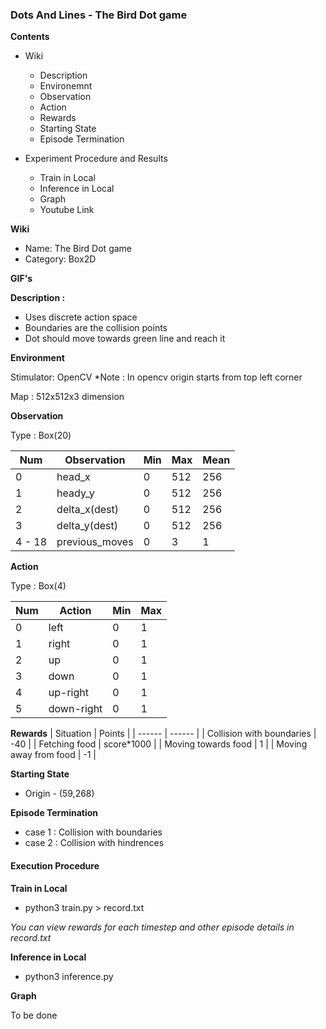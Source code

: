 ### Dots And Lines - The Bird Dot game

**Contents**
 - Wiki
    - Description
    - Environemnt
    - Observation
    - Action
    - Rewards
    - Starting State
    - Episode Termination

 - Experiment Procedure and Results
    - Train in Local
    - Inference in Local
    - Graph
    - Youtube Link

**Wiki**

- Name: The Bird Dot game
- Category: Box2D

**GIF's**

**Description :**
- Uses discrete action space
- Boundaries are the collision points
- Dot should move towards green line and reach it

**Environment**

Stimulator: OpenCV
*Note : In opencv origin starts from top left corner

Map : 512x512x3 dimension

**Observation**

Type : Box(20)

| Num | Observation | Min | Max | Mean|
| --- | ----------  | --- | --  | --- |
|  0  |    head_x   |  0    | 512    | 256    |
|  1  |    heady_y  |  0    | 512    | 256    |
|  2  |    delta_x(dest)   |  0    |  512   | 256    |
|  3  |    delta_y(dest)   |  0    |  512   | 256    |
|  4 - 18  |    previous_moves | 0    |  3   | 1 |
**Action**

Type : Box(4)

| Num | Action | Min | Max |
| --- | ----------  | --- | --  |
|  0  |    left   |  0    | 1    |
|  1  |    right  |  0    | 1    |
|  2  |    up   |  0    |  1   |
|  3  |    down   |  0    |  1   |
|  4  |    up-right   |  0    |  1   |
|  5  |    down-right   |  0    |  1   |


**Rewards**
| Situation | Points |
| ------    | ------ |
|   Collision with boundaries  |   -40     |
|   Fetching food              |   score*1000   |
|   Moving towards food        |   1     |
|   Moving away from food      |   -1     |

**Starting State**

- Origin - (59,268)

**Episode Termination**
- case 1 : Collision with boundaries
- case 2 : Collision with hindrences

#### Execution Procedure

**Train in Local**
- python3 train.py > record.txt

*You can view rewards for each timestep and other episode details in record.txt*

**Inference in Local**
- python3 inference.py

**Graph**

To be done

